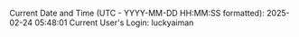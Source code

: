 Current Date and Time (UTC - YYYY-MM-DD HH:MM:SS formatted): 2025-02-24 05:48:01
Current User's Login: luckyaiman
